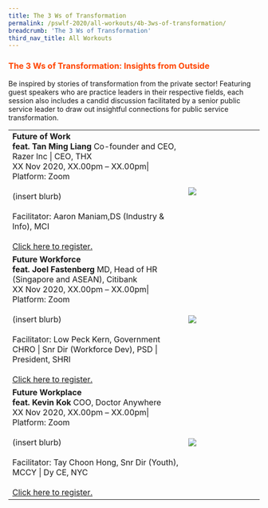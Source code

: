 ```yaml
---
title: The 3 Ws of Transformation
permalink: /pswlf-2020/all-workouts/4b-3ws-of-transformation/
breadcrumb: 'The 3 Ws of Transformation'
third_nav_title: All Workouts
---
```

### <font color="orangered"><b>The 3 Ws of Transformation: Insights from Outside</b></font>
Be inspired by stories of transformation from the private sector! Featuring guest speakers who are practice leaders in their respective fields, each session also includes a candid discussion facilitated by a senior public service leader to draw out insightful connections for public service transformation.
<tr>
<table>
       <col width="70%"> 
            <col width="30%"> 
    <td>
      <b>Future of Work</b>
      <br><b>feat. Tan Ming Liang</b>     Co-founder and CEO, Razer Inc | CEO, THX
      <br>XX Nov 2020, XX.00pm – XX.00pm| Platform: Zoom
      <br>       
      <br>(insert blurb)
      <br>
      <br>Facilitator: Aaron Maniam,DS (Industry & Info), MCI
      <br>
      <br>
      <a href="http://www.registrationlink">Click here to register.</a> 
    </td>    
<td>
     <img src="/images/Speaker1.jpg">
    </td>
</tr>
<tr>
    <td>
      <b>Future Workforce</b>
      <br><b>feat. Joel Fastenberg</b>     MD, Head of HR (Singapore and ASEAN), Citibank</b>
      <br>XX Nov 2020, XX.00pm – XX.00pm| Platform: Zoom
      <br>       
      <br>(insert blurb)
      <br>      
      <br>Facilitator: Low Peck Kern, Government CHRO | Snr Dir (Workforce Dev), PSD | President, SHRI
      <br>
      <br>
      <a href="http://www.registrationlink">Click here to register.</a>   
    </td>
    <td>
     <img src="/images/Speaker2.jpg">
    </td>
</tr>
<tr>
    <td>
      <b>Future Workplace </b>
      <br><b>feat. Kevin Kok</b>   COO, Doctor Anywhere</b>
      <br>XX Nov 2020, XX.00pm – XX.00pm| Platform: Zoom
      <br>       
      <br>(insert blurb)
      <br>      
      <br>Facilitator: Tay Choon Hong, Snr Dir (Youth), MCCY | Dy CE, NYC
      <br>
      <br>
      <a href="http://www.registrationlink">Click here to register.</a>   
    </td>
    <td>
     <img src="/images/Speaker3.jpg">
    </td>
</tr>
